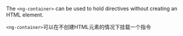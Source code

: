 The `<ng-container>` can be used to hold directives without creating an HTML element.

`<ng-container>`可以在不创建HTML元素的情况下挂载一个指令
